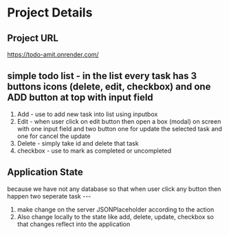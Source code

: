 # Project Details

## Project URL
https://todo-amit.onrender.com/

## simple todo list - in the list every task has 3 buttons icons (delete, edit, checkbox) and one ADD button at top with input field
1. Add - use to add new task into list using inputbox
2. Edit - when user click on edit button then open a box (modal) on screen with one input field and two button one for update the selected task and one for cancel the update
3. Delete - simply take id and delete that task
4. checkbox - use to mark as completed or uncompleted


## Application State
because we have not any database so that when user click any button then happen two seperate task ---
1. make change on the server JSONPlaceholder according to the action
2.  Also change locally to the state like add, delete, update, checkbox so that changes reflect into the application
